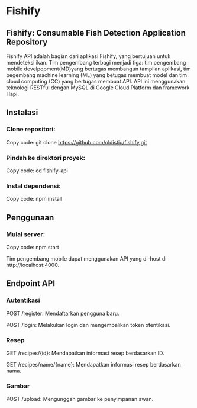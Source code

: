 # Fishify
## Fishify: Consumable Fish Detection Application Repository

Fishify API adalah bagian dari aplikasi Fishify, yang bertujuan untuk mendeteksi ikan. Tim pengembang terbagi menjadi tiga: tim pengembang mobile develpopment(MD)yang bertugas membangun tampilan aplikasi, tim pegembang machine learning (ML) yang betugas membuat model dan tim cloud computing (CC) yang bertugas membuat API. API ini menggunakan teknologi RESTful dengan MySQL di Google Cloud Platform dan framework Hapi.

## Instalasi

### Clone repositori:

Copy code: git clone https://github.com/oldistic/fishify.git

### Pindah ke direktori proyek:

Copy code: cd fishify-api

### Instal dependensi:

Copy code: npm install

## Penggunaan

### Mulai server:

Copy code: npm start

Tim pengembang mobile dapat menggunakan API yang di-host di http://localhost:4000.

## Endpoint API

### Autentikasi

POST /register: Mendaftarkan pengguna baru.

POST /login: Melakukan login dan mengembalikan token otentikasi.

### Resep

GET /recipes/{id}: Mendapatkan informasi resep berdasarkan ID.

GET /recipes/name/{name}: Mendapatkan informasi resep berdasarkan nama.

### Gambar

POST /upload: Mengunggah gambar ke penyimpanan awan.
